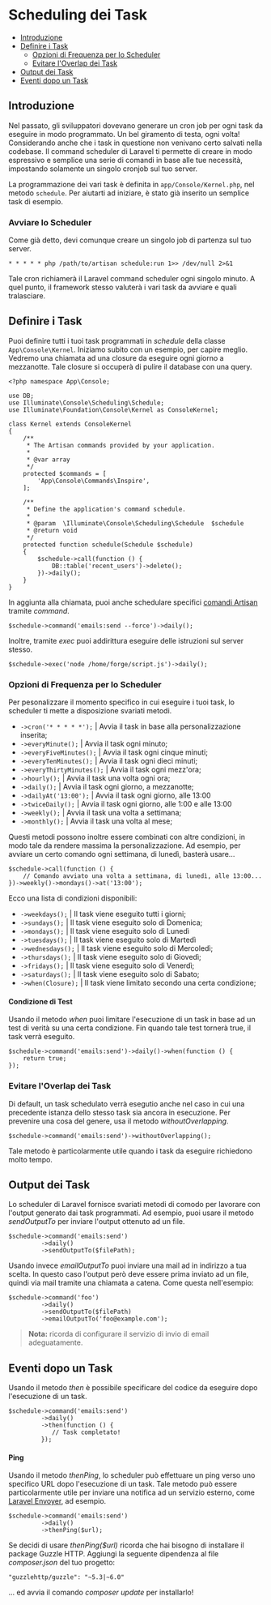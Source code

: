 # Scheduling dei Task

- [Introduzione](#introduzione)
- [Definire i Task](#definire-task)
	- [Opzioni di Frequenza per lo Scheduler](#opzioni-frequenza-scheduler)
	- [Evitare l'Overlap dei Task](#evitare-overlap-task)
- [Output dei Task](#output-task)
- [Eventi dopo un Task](#eventi-dopo-task)

<a name="introduzione"></a>
## Introduzione

Nel passato, gli sviluppatori dovevano generare un cron job per ogni task da eseguire in modo programmato. Un bel giramento di testa, ogni volta! Considerando anche che i task in questione non venivano certo salvati nella codebase. Il command scheduler di Laravel ti permette di creare in modo espressivo e semplice una serie di comandi in base alle tue necessità, impostando solamente un singolo cronjob sul tuo server.

La programmazione dei vari task è definita in `app/Console/Kernel.php`, nel metodo `schedule`. Per aiutarti ad iniziare, è stato già inserito un semplice task di esempio.

### Avviare lo Scheduler

Come già detto, devi comunque creare un singolo job di partenza sul tuo server.

	* * * * * php /path/to/artisan schedule:run 1>> /dev/null 2>&1

Tale cron richiamerà il Laravel command scheduler ogni singolo minuto. A quel punto, il framework stesso valuterà i vari task da avviare e quali tralasciare.

<a name="definire-task"></a>
## Definire i Task

Puoi definire tutti i tuoi task programmati in _schedule_ della classe `App\Console\Kernel`. Iniziamo subito con un esempio, per capire meglio. Vedremo una chiamata ad una closure da eseguire ogni giorno a mezzanotte. Tale closure si occuperà di pulire il database con una query.

	<?php namespace App\Console;

	use DB;
	use Illuminate\Console\Scheduling\Schedule;
	use Illuminate\Foundation\Console\Kernel as ConsoleKernel;

	class Kernel extends ConsoleKernel
	{
	    /**
	     * The Artisan commands provided by your application.
	     *
	     * @var array
	     */
	    protected $commands = [
	        'App\Console\Commands\Inspire',
	    ];

	    /**
	     * Define the application's command schedule.
	     *
	     * @param  \Illuminate\Console\Scheduling\Schedule  $schedule
	     * @return void
	     */
	    protected function schedule(Schedule $schedule)
	    {
	        $schedule->call(function () {
	        	DB::table('recent_users')->delete();
	        })->daily();
	    }
	}

In aggiunta alla chiamata, puoi anche schedulare specifici [comandi Artisan](/documentazione/5.1/artisan) tramite _command_.

    $schedule->command('emails:send --force')->daily();

Inoltre, tramite _exec_ puoi addirittura eseguire delle istruzioni sul server stesso.

    $schedule->exec('node /home/forge/script.js')->daily();

<a name="opzioni-frequenza-scheduler"></a>
### Opzioni di Frequenza per lo Scheduler

Per pesonalizzare il momento specifico in cui eseguire i tuoi task, lo scheduler ti mette a disposizione svariati metodi.


* `->cron('* * * * *');`  |  Avvia il task in base alla personalizzazione inserita;
* `->everyMinute();`  |  Avvia il task ogni minuto;
* `->everyFiveMinutes();`  |  Avvia il task ogni cinque minuti;
* `->everyTenMinutes();`  |  Avvia il task ogni dieci minuti;
* `->everyThirtyMinutes();`  |  Avvia il task ogni mezz'ora;
* `->hourly();`  |  Avvia il task una volta ogni ora;
* `->daily();`  |  Avvia il task ogni giorno, a mezzanotte;
* `->dailyAt('13:00');`  |  Avvia il task ogni giorno, alle 13:00
* `->twiceDaily();`  |  Avvia il task ogni giorno, alle 1:00 e alle 13:00
* `->weekly();`  |  Avvia il task una volta a settimana;
* `->monthly();`  |  Avvia il task una volta al mese;

Questi metodi possono inoltre essere combinati con altre condizioni, in modo tale da rendere massima la personalizzazione. Ad esempio, per avviare un certo comando ogni settimana, di lunedì, basterà usare...

	$schedule->call(function () {
		// Comando avviato una volta a settimana, di lunedì, alle 13:00...
	})->weekly()->mondays()->at('13:00');

Ecco una lista di condizioni disponibili:

* `->weekdays();`  |  Il task viene eseguito tutti i giorni;
* `->sundays();`  |  Il task viene eseguito solo di Domenica;
* `->mondays();`  |  Il task viene eseguito solo di Lunedì
* `->tuesdays();`  |  Il task viene eseguito solo di Martedì
* `->wednesdays();`  |  Il task viene eseguito solo di Mercoledì;
* `->thursdays();`  |  Il task viene eseguito solo di Giovedì;
* `->fridays();`  |  Il task viene eseguito solo di Venerdì;
* `->saturdays();`  |  Il task viene eseguito solo di Sabato;
* `->when(Closure);`  |  Il task viene limitato secondo una certa condizione;

#### Condizione di Test

Usando il metodo _when_ puoi limitare l'esecuzione di un task in base ad un test di verità su una certa condizione. Fin quando tale test tornerà true, il task verrà eseguito.

	$schedule->command('emails:send')->daily()->when(function () {
		return true;
	});

<a name="evitare-overlap-task"></a>
### Evitare l'Overlap dei Task

Di default, un task schedulato verrà esegutio anche nel caso in cui una precedente istanza dello stesso task sia ancora in esecuzione. Per prevenire una cosa del genere, usa il metodo _withoutOverlapping_.

	$schedule->command('emails:send')->withoutOverlapping();

Tale metodo è particolarmente utile quando i task da eseguire richiedono molto tempo.

<a name="output-task"></a>
## Output dei Task

Lo scheduler di Laravel fornisce svariati metodi di comodo per lavorare con l'output generato dai task programmati. Ad esempio, puoi usare il metodo _sendOutputTo_ per inviare l'output ottenuto ad un file.

	$schedule->command('emails:send')
			 ->daily()
			 ->sendOutputTo($filePath);

Usando invece _emailOutputTo_ puoi inviare una mail ad in indirizzo a tua scelta. In questo caso l'output però deve essere prima inviato ad un file, quindi via mail tramite una chiamata a catena. Come questa nell'esempio:

	$schedule->command('foo')
			 ->daily()
			 ->sendOutputTo($filePath)
			 ->emailOutputTo('foo@example.com');

> **Nota:** ricorda di configurare il servizio di invio di email adeguatamente.

<a name="eventi-dopo-task"></a>
## Eventi dopo un Task

Usando il metodo _then_ è possibile specificare del codice da eseguire dopo l'esecuzione di un task.

	$schedule->command('emails:send')
			 ->daily()
			 ->then(function () {
			 	// Task completato!
			 });

#### Ping

Usando il metodo _thenPing_, lo scheduler può effettuare un ping verso uno specifico URL dopo l'esecuzione di un task. Tale metodo può essere particolarmente utile per inviare una notifica ad un servizio esterno, come [Laravel Envoyer](https://envoyer.io), ad esempio.

	$schedule->command('emails:send')
			 ->daily()
			 ->thenPing($url);

Se decidi di usare _thenPing($url)_ ricorda che hai bisogno di installare il package Guzzle HTTP. Aggiungi la seguente dipendenza al file _composer.json_ del tuo progetto:

	"guzzlehttp/guzzle": "~5.3|~6.0"

... ed avvia il comando _composer update_ per installarlo!
